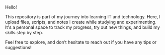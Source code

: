 Hello!


This repository is part of my journey into learning IT and technology. Here, I upload files, scripts, and notes I create while studying and experimenting. It's a personal space to track my progress, try out new things, and build my skills step by step.

Feel free to explore, and don’t hesitate to reach out if you have any tips or suggestions!